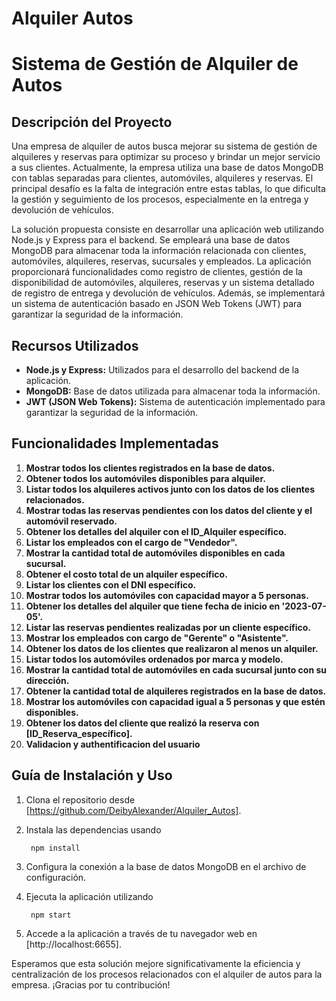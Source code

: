 # Alquiler Autos

# Sistema de Gestión de Alquiler de Autos

## Descripción del Proyecto

Una empresa de alquiler de autos busca mejorar su sistema de gestión de alquileres y reservas para optimizar su proceso y brindar un mejor servicio a sus clientes. Actualmente, la empresa utiliza una base de datos MongoDB con tablas separadas para clientes, automóviles, alquileres y reservas. El principal desafío es la falta de integración entre estas tablas, lo que dificulta la gestión y seguimiento de los procesos, especialmente en la entrega y devolución de vehículos.

La solución propuesta consiste en desarrollar una aplicación web utilizando Node.js y Express para el backend. Se empleará una base de datos MongoDB para almacenar toda la información relacionada con clientes, automóviles, alquileres, reservas, sucursales y empleados. La aplicación proporcionará funcionalidades como registro de clientes, gestión de la disponibilidad de automóviles, alquileres, reservas y un sistema detallado de registro de entrega y devolución de vehículos. Además, se implementará un sistema de autenticación basado en JSON Web Tokens (JWT) para garantizar la seguridad de la información.

## Recursos Utilizados

- **Node.js y Express:** Utilizados para el desarrollo del backend de la aplicación.
- **MongoDB:** Base de datos utilizada para almacenar toda la información.
- **JWT (JSON Web Tokens):** Sistema de autenticación implementado para garantizar la seguridad de la información.

## Funcionalidades Implementadas

1. **Mostrar todos los clientes registrados en la base de datos.**
2. **Obtener todos los automóviles disponibles para alquiler.**
3. **Listar todos los alquileres activos junto con los datos de los clientes relacionados.**
4. **Mostrar todas las reservas pendientes con los datos del cliente y el automóvil reservado.**
5. **Obtener los detalles del alquiler con el ID_Alquiler específico.**
6. **Listar los empleados con el cargo de "Vendedor".**
7. **Mostrar la cantidad total de automóviles disponibles en cada sucursal.**
8. **Obtener el costo total de un alquiler específico.**
9. **Listar los clientes con el DNI específico.**
10. **Mostrar todos los automóviles con capacidad mayor a 5 personas.**
11. **Obtener los detalles del alquiler que tiene fecha de inicio en '2023-07-05'.**
12. **Listar las reservas pendientes realizadas por un cliente específico.**
13. **Mostrar los empleados con cargo de "Gerente" o "Asistente".**
14. **Obtener los datos de los clientes que realizaron al menos un alquiler.**
15. **Listar todos los automóviles ordenados por marca y modelo.**
16. **Mostrar la cantidad total de automóviles en cada sucursal junto con su dirección.**
17. **Obtener la cantidad total de alquileres registrados en la base de datos.**
18. **Mostrar los automóviles con capacidad igual a 5 personas y que estén disponibles.**
19. **Obtener los datos del cliente que realizó la reserva con [ID_Reserva_específico].**
19. **Validacion y authentificacion del usuario**

## Guía de Instalación y Uso

1. Clona el repositorio desde [https://github.com/DeibyAlexander/Alquiler_Autos].
2. Instala las dependencias usando 

        npm install

3. Configura la conexión a la base de datos MongoDB en el archivo de configuración.
4. Ejecuta la aplicación utilizando 
        
        npm start

5. Accede a la aplicación a través de tu navegador web en [http://localhost:6655].



Esperamos que esta solución mejore significativamente la eficiencia y centralización de los procesos relacionados con el alquiler de autos para la empresa. ¡Gracias por tu contribución!


